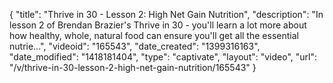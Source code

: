 {
    "title": "Thrive in 30 - Lesson 2: High Net Gain Nutrition",
    "description": "In lesson 2 of Brendan Brazier's Thrive in 30 - you'll learn a lot more about how healthy, whole, natural food can ensure you'll get all the essential nutrie...",
    "videoid": "165543",
    "date_created": "1399316163",
    "date_modified": "1418181404",
    "type": "captivate",
    "layout": "video",
    "url": "\/v\/thrive-in-30-lesson-2-high-net-gain-nutrition\/165543"
}